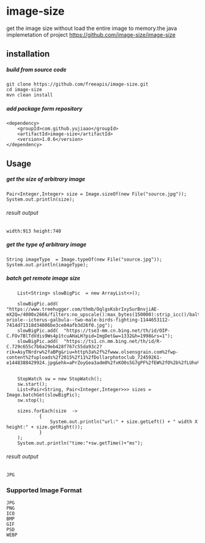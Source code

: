 # image-size
get the image size without load the entire image to memory.the java implemetation of project https://github.com/image-size/image-size

## installation
##### build from source code
```
git clone https://github.com/freeapis/image-size.git
cd image-size
mvn clean install
```
##### add package form repository
```
<dependency>
    <groupId>com.github.yujiaao</groupId>
    <artifactId>image-size</artifactId>
    <version>1.0.6</version>
</dependency>
```
## Usage
##### get the size of arbitrary image
```
Pair<Integer,Integer> size = Image.sizeOf(new File("source.jpg"));
System.out.println(size);
```
###### result output
```$xslt
width:913 height:740
```
##### get the type of arbitrary image
```$xslt
String imageType  = Image.typeOf(new File("source.jpg"));
System.out.println(imageType);
```
##### batch get remote image size 
```$xslt
    List<String> slowBigPic  = new ArrayList<>();

    slowBigPic.add(  "https://www.treehugger.com/thmb/OqlgsKsbrIxySurBnvjiAE-mX2Q=/4000x2666/filters:no_upscale():max_bytes(150000):strip_icc()/baltimore-oriole--icterus-galbula--two-male-birds-fighting-1144653112-7414d71318d34806be3ce04afb3d26f0.jpg");
    slowBigPic.add(  "https://tse3-mm.cn.bing.net/th/id/OIP-C.FOv7BlTdVdis9Ws4p1tcuAHaLH?pid=ImgDet&w=1332&h=1998&rs=1");
    slowBigPic.add(  "https://ts1.cn.mm.bing.net/th/id/R-C.729c655c7b6a29eb428f767c55da93c2?rik=AsyTNrdrw%2faBPg&riu=http%3a%2f%2fwww.olsensgrain.com%2fwp-content%2fuploads%2f2015%2f11%2fDollarphotoclub_72459261-e1448388429924.jpg&ehk=aPrZoyGea3adm0%2fxKO0s5G7gPF%2fEW%2fO%2b%2fLUho%2bqe%2fug%3d&risl=&pid=ImgRaw&r=0");
    
    
    StopWatch sw = new StopWatch();
    sw.start();
    List<Pair<String, Pair<Integer,Integer>>> sizes = Image.batchGet(slowBigPic);
    sw.stop();
    
    sizes.forEach(size  ->
            {
                System.out.println("url:" + size.getLeft() + " width X height:" + size.getRight());
            }
    );
    System.out.println("time:"+sw.getTime()+"ms");

```
###### result output
```$xslt
JPG
```
### Supported Image Format
```$xslt
JPG
PNG
ICO
BMP
GIF
PSD
WEBP
```

